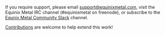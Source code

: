 If you require support, please email support@equinixmetal.com, visit the Equinix Metal IRC channel (#equinixmetal on freenode), or subscribe to the [Equnix Metal Community Slack](https://slack.equnixmetal.com/) channel.

[Contributions](CONTRIBUTING.md) are welcome to help extend this work!
